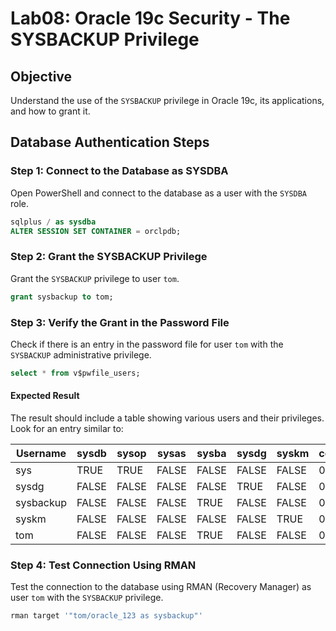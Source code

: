 
# Lab08: Oracle 19c Security - The SYSBACKUP Privilege

## Objective
Understand the use of the `SYSBACKUP` privilege in Oracle 19c, its applications, and how to grant it.

## Database Authentication Steps

### Step 1: Connect to the Database as SYSDBA
Open PowerShell and connect to the database as a user with the `SYSDBA` role.

```sql
sqlplus / as sysdba
ALTER SESSION SET CONTAINER = orclpdb;
```

### Step 2: Grant the SYSBACKUP Privilege
Grant the `SYSBACKUP` privilege to user `tom`.

```sql
grant sysbackup to tom;
```

### Step 3: Verify the Grant in the Password File
Check if there is an entry in the password file for user `tom` with the `SYSBACKUP` administrative privilege. 

```sql
select * from v$pwfile_users;
```

#### Expected Result
The result should include a table showing various users and their privileges. Look for an entry similar to:

| Username | sysdb | sysop | sysas | sysba | sysdg | syskm | con_id |
|----------|-------|-------|-------|-------|-------|-------|--------|
| sys      | TRUE  | TRUE  | FALSE | FALSE | FALSE | FALSE | 0      |
| sysdg    | FALSE | FALSE | FALSE | FALSE | TRUE  | FALSE | 0      |
| sysbackup| FALSE | FALSE | FALSE | TRUE  | FALSE | FALSE | 0      |
| syskm    | FALSE | FALSE | FALSE | FALSE | FALSE | TRUE  | 0      |
| tom      | FALSE | FALSE | FALSE | TRUE  | FALSE | FALSE | 0      |

### Step 4: Test Connection Using RMAN
Test the connection to the database using RMAN (Recovery Manager) as user `tom` with the `SYSBACKUP` privilege.

```sql
rman target '"tom/oracle_123 as sysbackup"'
```
